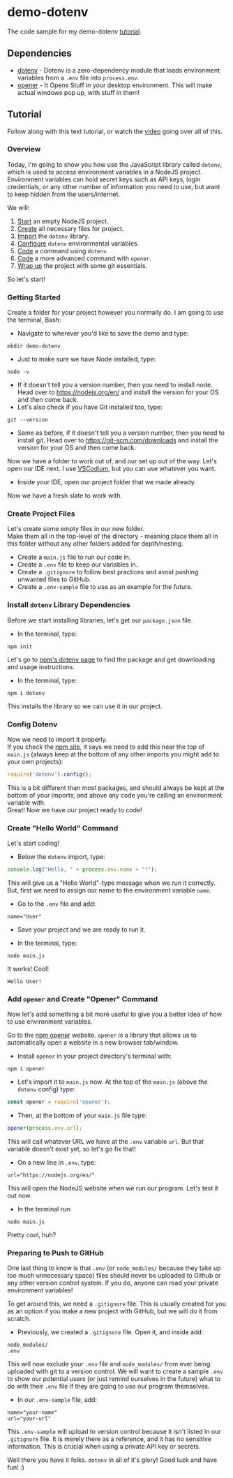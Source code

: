 # demo-dotenv
The code sample for my demo-dotenv [tutorial](https://www.youtube.com/watch?v=0hAahRdB5eA).

## Dependencies
* [dotenv](https://www.npmjs.com/package/dotenv) - Dotenv is a zero-dependency module that loads environment variables from a `.env` file into `process.env`.
* [opener](https://www.npmjs.com/package/opener) - It Opens Stuff in your desktop environment. This will make actual windows pop up, with stuff in them!

## Tutorial 
Follow along with this text tutorial, or watch the [video](https://www.youtube.com/watch?v=0hAahRdB5eA) going over all of this.

### Overview
Today, I'm going to show you how use the JavaScript library called `dotenv`, which is used to access environment variables in a NodeJS project.\
Environment variables can hold secret keys such as API keys, login credentials, or any other number of information you need to use, but want to keep hidden from the users/internet.

We will: 
1. [Start](https://github.com/cireneirbo/demo-dotenv/blob/main/README.md#getting-started) an empty NodeJS project.
2. [Create](https://github.com/cireneirbo/demo-dotenv#create-project-files) all necessary files for project.
3. [Import](https://github.com/cireneirbo/demo-dotenv#install-dotenv-library-dependencies) the `dotenv` library.
4. [Configure](https://github.com/cireneirbo/demo-dotenv#config-dotenv) `dotenv` environmental variables.
5. [Code](https://github.com/cireneirbo/demo-dotenv#create-hello-world-command) a command using `dotenv`.
6. [Code](https://github.com/cireneirbo/demo-dotenv#add-opener-and-create-opener-command) a more advanced command with `opener`.
7. [Wrap up](https://github.com/cireneirbo/demo-dotenv#preparing-to-push-to-github) the project with some git essentials.

So let's start!

### Getting Started
Create a folder for your project however you normally do. I am going to use the terminal, Bash:
* Navigate to wherever you'd like to save the demo and type:
```
mkdir demo-dotenv
```
* Just to make sure we have Node installed, type:
```
node -v
```
* If it doesn't tell you a version number, then you need to install node. Head over to https://nodejs.org/en/ and install the version for your OS and then come back.
* Let's also check if you have Git installed too, type:
```
git --version
```
* Same as before, if it doesn't tell you a version number, then you need to install git. Head over to https://git-scm.com/downloads and install the version for your OS and then come back.

Now we have a folder to work out of, and our set up out of the way. Let's open our IDE next. I use [VSCodium](https://vscodium.com/), but you can use whatever you want.
* Inside your IDE, open our project folder that we made already.

Now we have a fresh slate to work with.

### Create Project Files
Let's create some empty files in our new folder.\
Make them all in the top-level of the directory - meaning place them all in this folder without any other folders added for depth/nesting.
* Create a `main.js` file to run our code in.
* Create a `.env` file to keep our variables in.
* Create a `.gitignore` to follow best practices and avoid pushing unwanted files to GitHub.
* Create a `.env-sample` file to use as an example for the future.

### Install `dotenv` Library Dependencies
Before we start installing libraries, let's get our `package.json` file.
* In the terminal, type:
```
npm init
```

Let's go to [npm's dotenv page](https://www.npmjs.com/package/dotenv) to find the package and get downloading and usage instructions.

* In the terminal, type: 
```
npm i dotenv
```

This installs the library so we can use it in our project.

### Config Dotenv
Now we need to import it properly.\
If you check the [npm site](https://www.npmjs.com/package/dotenv), it says we need to add this near the top of `main.js` (always keep at the bottom of any other imports you might add to your own projects):
```main.js
require('dotenv').config();
```

This is a bit different than most packages, and should always be kept at the bottom of your imports, and above any code you're calling an environment variable with.\
Great! Now we have our project ready to code!

### Create "Hello World" Command
Let's start coding!
* Below the `dotenv` import, type:
```main.js
console.log("Hello, " + process.env.name + "!");
```

This will give us a "Hello World"-type message when we run it correctly. But, first we need to assign our name to the environment variable `name`.

* Go to the `.env` file and add:
```
name="User"
```
* Save your project and we are ready to run it.

* In the terminal, type:
```
node main.js
```

It works! Cool!
```
Hello User!
```

### Add `opener` and Create "Opener" Command
Now let's add something a bit more useful to give you a better idea of how to use environment variables.

Go to the [npm opener](https://www.npmjs.com/package/opener) website. `opener` is a library that allows us to automatically open a website in a new browser tab/window.

* Install `opener` in your project directory's terminal with:
```
npm i opener
```

* Let's import it to `main.js` now. At the top of the `main.js` (above the `dotenv` config) type:
```main.js
const opener = require('opener');
```

* Then, at the bottom of your `main.js` file type:
```main.js
opener(process.env.url);
```

This will call whatever URL we have at the `.env` variable `url`. But that variable doesn't exist yet, so let's go fix that!

* On a new line in `.env`, type:
```
url="https://nodejs.org/en/"
```

This will open the NodeJS website when we run our program. Let's test it out now.

* In the terminal run:
```
node main.js
```

Pretty cool, huh?

### Preparing to Push to GitHub
One last thing to know is that `.env` (or `node_modules/` because they take up too much unnecessary space) files should never be uploaded to Github or any other version control system. If you do, anyone can read your private environment variables!

To get around this, we need a `.gitignore` file. This is usually created for you as an option if you make a new project with GitHub, but we will do it from scratch.

* Previously, we created a `.gitignore` file. Open it, and inside add:
```
node_modules/
.env
```

This will now exclude your `.env` file and `node_modules/` from ever being uploaded with git to a version control. 
We will want to create a sample `.env` to show our potential users (or just remind ourselves in the future) what to do with their `.env` file if they are going to use our program themselves.

* In our `.env-sample` file, add:
```.env-sample
name="your-name"
url="your-url"
```

This `.env-sample` will upload to version control because it isn't listed in our `.gitignore` file. It is merely there as a reference, and it has no sensitive information. This is crucial when using a private API key or secrets.

Well there you have it folks. `dotenv` in all of it's glory! Good luck and have fun! :)
